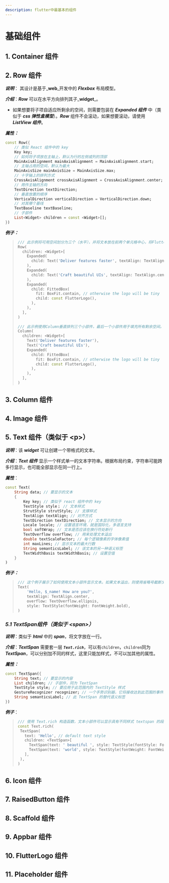```yaml
---
description: flutter中最基本的组件
---
```


# 基础组件

## **1. Container 组件**

## **2. Row 组件**

_**说明**_： 其设计是基于_**web**_开发中的 _**Flexbox**_ 布局模型。

_**介绍**_：_**Row**_  可以在水平方向排列其子_**widget**_。

* 如果想要将子项自适应所剩余的空间，则需要包装在 _**Expanded  组件**_ 中（类似于 _**css 弹性盒模型**_）。_**Row**_ 组件不会滚动，如果想要滚动，请使用 _**ListView 组件**_。

_**属性：**_

```dart
const Row({
    // 类似 React 组件中的 key
    Key key;
    // 如何将子项放在主轴上，默认为行的左侧或列的顶部
    MainAxisAlignment mainAxisAlignment = MainAxisAlignment.start;   
    // 主轴占用的空间，默认为最大
    MainAxisSize mainAxisSize = MainAxisSize.max;    
    // 十字轴上的排列方式
    CrossAxisAlignment crossAxisAlignment = CrossAxisAlignment.center;
    // 用作主轴的方向
    TextDirection textDirection;
    // 垂直放置的顺序
    VerticalDirection verticalDirection = VerticalDirection.down;
    // 对其哪个基线
    TextBaseline textBaseline;
    // 子部件
    List<Widget> children = const <Widget>[];    
})
```

_**例子：**_

> ```dart
> /// 此示例将可用空间划分为三个（水平），并将文本放在前两个单元格中心，将Flutter徽标放在第三个中心：
> Row(
>   children: <Widget>[
>     Expanded(
>       child: Text('Deliver features faster', textAlign: TextAlign.center),
>     ),
>     Expanded(
>       child: Text('Craft beautiful UIs', textAlign: TextAlign.center),
>     ),
>     Expanded(
>       child: FittedBox(
>         fit: BoxFit.contain, // otherwise the logo will be tiny
>         child: const FlutterLogo(),
>       ),
>     ),
>   ],
> )
>     
> /// 此示例使用Column垂直排列三个小部件，最后一个小部件用于填充所有剩余空间。
> Column(
>   children: <Widget>[
>     Text('Deliver features faster'),
>     Text('Craft beautiful UIs'),
>     Expanded(
>       child: FittedBox(
>         fit: BoxFit.contain, // otherwise the logo will be tiny
>         child: const FlutterLogo(),
>       ),
>     ),
>   ],
> )
> ```

## 3. Column 组件

## 4. Image 组件

## 5. Text 组件（类似于 &lt;p&gt;）

_**说明**_：该 _**widget**_ 可让创建一个带格式的文本。

_**介绍**_：_**Text 组件**_ 显示一个样式单一的文本字符串。根据布局约束，字符串可能跨多行显示，也可能全部显示在同一行上。

_**属性**_：

```dart
const Text(
    String data; // 要显示的文本
    {
        Key key; // 类似于 react 组件中的 key 
        TextStyle style； // 文本样式
        StrutStyle strutStyle; // 支撑样式
        TextAlign textAlign; // 对齐方式
        TextDirection textDirection; // 文本显示的方向
        Locale locale; // 设置语言环境，就是国际化，多语言支持
        bool softWrap; // 文本是否应该在换行符处断行 
        TextOverflow overflow; // 用来处理文本溢出
        double textScaleFactor; // 每个逻辑像素的字体像素值
        int maxLines; // 显示文本的最大行数
        String semanticsLabel; // 该文本的另一种语义标签
        TextWidthBasis textWidthBasis; // 设置空值
    }
)
```

_**例子：**_

> ```dart
> /// 这个例子展示了如何使用文本小部件显示文本。如果文本溢出，则使用省略号截断文本。
> Text(
>     'Hello, $_name! How are you?',
>     textAlign: TextAlign.center,
>     overflow: TextOverflow.ellipsis,
>     style: TextStyle(fontWeight: FontWeight.bold),
> )
> ```

### _**5.1 TextSpan组件（类似于 &lt;span&gt;）**_

_**说明**_：类似于 _**html**_ 中的 _**span**_，将文字放在一行。

_**介绍**_：_**TextSpan**_ 需要套一层 _**`Text.rich`**_，可以有`children`，`children`同为 _**TextSpan**_，可以分别加不同的样式，这里只能加样式，不可以加其他的属性。

_**属性：**_

```dart
const TextSpan({
    String text; // 要显示的内容
    List children; // 子部件，同为 TextSpan
    TextStyle style; // 要应用于此范围内的 TextStyle 样式
    GestureRecognizer recognizer; // 一个手势识别器，它将接收达到此范围的事件。
    String semanticsLabel; // 此 TextSpan 的替代语义标签
})
```

_**例子**_：

> ```dart
> /// 使用 Text.rich 构造函数，文本小部件可以显示具有不同样式 textspan 的段落。下面的示例为每个单词显示不同样式的“Hello beautiful world”。
> const Text.rich(
>  TextSpan(
>    text: 'Hello', // default text style
>    children: <TextSpan>[
>      TextSpan(text: ' beautiful ', style: TextStyle(fontStyle: FontStyle.italic)),
>      TextSpan(text: 'world', style: TextStyle(fontWeight: FontWeight.bold)),
>    ],
>  ),
> )
> ```

## 6. Icon 组件

## 7. RaisedButton 组件

## 8. Scaffold 组件

## 9. Appbar 组件

## 10. FlutterLogo 组件

## 11. Placeholder 组件


